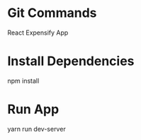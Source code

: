 # Git Commands

React Expensify App


# Install Dependencies 
 npm install
 
# Run App
 yarn run dev-server 

